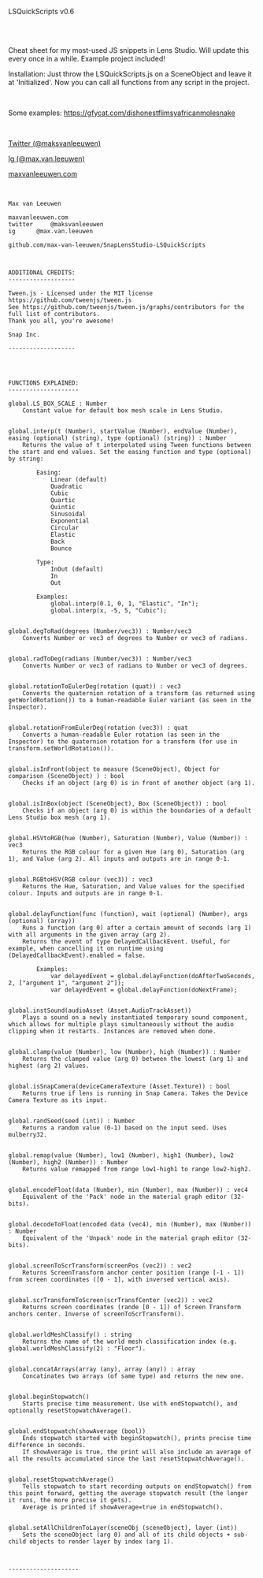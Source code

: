 <p class="has-line-data" data-line-start="8" data-line-end="10">LSQuickScripts v0.6</p>
<br><br>
<p class="has-line-data" data-line-start="1" data-line-end="2">Cheat sheet for my most-used JS snippets in Lens Studio. Will update this every once in a while. Example project included!</p>
<p class="has-line-data" data-line-start="1" data-line-end="2">Installation: Just throw the LSQuickScripts.js on a SceneObject and leave it at 'Initialized'. Now you can call all functions from any script in the project.</p>
<br>
<p class="has-line-data" data-line-start="11" data-line-end="12">Some examples: <a href="https://gfycat.com/dishonestflimsyafricanmolesnake">https://gfycat.com/dishonestflimsyafricanmolesnake</a></p>
<br>
<p class="has-line-data" data-line-start="2" data-line-end="5"><a href="https://twitter.com/maksvanleeuwen">Twitter (@maksvanleeuwen)</a>
<p class="has-line-data" data-line-start="2" data-line-end="5"><a href="https://www.instagram.com/max.van.leeuwen">Ig (@max.van.leeuwen)</a>
<p class="has-line-data" data-line-start="2" data-line-end="5"><a href="http://maxvanleeuwen.com">maxvanleeuwen.com</a>
<br><br>

<pre><code>
Max van Leeuwen

maxvanleeuwen.com
twitter 	@maksvanleeuwen
ig 		@max.van.leeuwen

github.com/max-van-leeuwen/SnapLensStudio-LSQuickScripts



ADDITIONAL CREDITS:
-------------------

Tween.js - Licensed under the MIT license
https://github.com/tweenjs/tween.js
See https://github.com/tweenjs/tween.js/graphs/contributors for the full list of contributors.
Thank you all, you're awesome!

Snap Inc.

-------------------




FUNCTIONS EXPLAINED:
--------------------

global.LS_BOX_SCALE : Number
	Constant value for default box mesh scale in Lens Studio.


global.interp(t (Number), startValue (Number), endValue (Number), easing (optional) (string), type (optional) (string)) : Number
	Returns the value of t interpolated using Tween functions between the start and end values. Set the easing function and type (optional) by string:

		Easing:
			Linear (default)
			Quadratic
			Cubic
			Quartic
			Quintic
			Sinusoidal
			Exponential
			Circular
			Elastic
			Back
			Bounce

		Type:
			InOut (default)
			In
			Out

		Examples:
			global.interp(0.1, 0, 1, "Elastic", "In");
			global.interp(x, -5, 5, "Cubic");


global.degToRad(degrees (Number/vec3)) : Number/vec3
	Converts Number or vec3 of degrees to Number or vec3 of radians.


global.radToDeg(radians (Number/vec3)) : Number/vec3
	Converts Number or vec3 of radians to Number or vec3 of degrees.


global.rotationToEulerDeg(rotation (quat)) : vec3
	Converts the quaternion rotation of a transform (as returned using getWorldRotation()) to a human-readable Euler variant (as seen in the Inspector).


global.rotationFromEulerDeg(rotation (vec3)) : quat
	Converts a human-readable Euler rotation (as seen in the Inspector) to the quaternion rotation for a transform (for use in transform.setWorldRotation()).


global.isInFront(object to measure (SceneObject), Object for comparison (SceneObject) ) : bool
	Checks if an object (arg 0) is in front of another object (arg 1).


global.isInBox(object (SceneObject), Box (SceneObject)) : bool
	Checks if an object (arg 0) is within the boundaries of a default Lens Studio box mesh (arg 1).


global.HSVtoRGB(hue (Number), Saturation (Number), Value (Number)) : vec3
	Returns the RGB colour for a given Hue (arg 0), Saturation (arg 1), and Value (arg 2). All inputs and outputs are in range 0-1.


global.RGBtoHSV(RGB colour (vec3)) : vec3
	Returns the Hue, Saturation, and Value values for the specified colour. Inputs and outputs are in range 0-1.


global.delayFunction(func (function), wait (optional) (Number), args (optional) (array))
	Runs a function (arg 0) after a certain amount of seconds (arg 1) with all arguments in the given array (arg 2).
	Returns the event of type DelayedCallbackEvent. Useful, for example, when cancelling it on runtime using (DelayedCallbackEvent).enabled = false.

		Examples:
			var delayedEvent = global.delayFunction(doAfterTwoSeconds, 2, ["argument 1", "argument 2"]);
			var delayedEvent = global.delayFunction(doNextFrame);


global.instSound(audioAsset (Asset.AudioTrackAsset))
	Plays a sound on a newly instantiated temporary sound component, which allows for multiple plays simultaneously without the audio clipping when it restarts. Instances are removed when done.


global.clamp(value (Number), low (Number), high (Number)) : Number
	Returns the clamped value (arg 0) between the lowest (arg 1) and highest (arg 2) values.


global.isSnapCamera(deviceCameraTexture (Asset.Texture)) : bool
	Returns true if lens is running in Snap Camera. Takes the Device Camera Texture as its input.


global.randSeed(seed (int)) : Number
	Returns a random value (0-1) based on the input seed. Uses mulberry32.


global.remap(value (Number), low1 (Number), high1 (Number), low2 (Number), high2 (Number)) : Number
	Returns value remapped from range low1-high1 to range low2-high2.


global.encodeFloat(data (Number), min (Number), max (Number)) : vec4
	Equivalent of the 'Pack' node in the material graph editor (32-bits).


global.decodeToFloat(encoded data (vec4), min (Number), max (Number)) : Number
	Equivalent of the 'Unpack' node in the material graph editor (32-bits).


global.screenToScrTransform(screenPos (vec2)) : vec2
	Returns ScreenTransform anchor center position (range [-1 - 1]) from screen coordinates ([0 - 1], with inversed vertical axis).


global.scrTransformToScreen(scrTransfCenter (vec2)) : vec2
	Returns screen coordinates (rande [0 - 1]) of Screen Transform anchors center. Inverse of screenToScrTransform().


global.worldMeshClassify() : string
	Returns the name of the world mesh classification index (e.g. global.worldMeshClassify(2) : "Floor").


global.concatArrays(array (any), array (any)) : array
	Concatinates two arrays (of same type) and returns the new one.


global.beginStopwatch()
	Starts precise time measurement. Use with endStopwatch(), and optionally resetStopwatchAverage().


global.endStopwatch(showAverage (bool))
	Ends stopwatch started with beginStopwatch(), prints precise time difference in seconds.
	If showAverage is true, the print will also include an average of all the results accumulated since the last resetStopwatchAverage().


global.resetStopwatchAverage()
	Tells stopwatch to start recording outputs on endStopwatch() from this point forward, getting the average stopwatch result (the longer it runs, the more precise it gets).
	Average is printed if showAverage=true in endStopwatch().


global.setAllChildrenToLayer(sceneObj (sceneObject), layer (int))
	Sets the sceneObject (arg 0) and all of its child objects + sub-child objects to render layer by index (arg 1).



--------------------
</code></pre>
